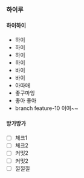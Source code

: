 ### 하이루
#### 하이하이
- 하이
- 하이
- 하이
- 하이
- 바이
- 바이
- 아따매
- 좋구마잉
- 좋아 좋아
- branch feature-10 이여~~

#### 방가방가
- [ ] 체크1
- [ ] 체크2
- [ ] 커밋2
- [ ] 커밋2
- [ ] 낄낄낄